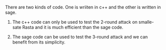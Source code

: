 There are two kinds of code. One is wriiten in c++ and the other is written in sage.

1. The c++ code can only be used to test the 2-round attack on smalle-sate Rasta and it is much efficient than the sage code.

2. The sage code can be used to test the 3-round attack and we can benefit from its simplicity.
